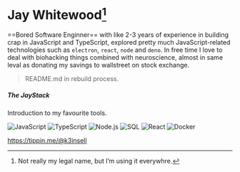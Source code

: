 # Jay Whitewood[^*]

==Bored Software Enginner== with like 2-3 years of experience in building crap in JavaScript and TypeScript, explored pretty much JavaScript-related technologies such as `electron`, `react`, `node` and `deno`.  In free time I love to deal with biohacking things combined with neuroscience, almost in same leval as donating my savings to wallstreet on stock exchange.

>README.md in rebuild process.

##### The JayStack

Introduction to my favourite tools.

![JavaScript](https://img.shields.io/badge/-JavaScript-000?&logo=JavaScript)
![TypeScript](https://img.shields.io/badge/-TypeScript-000?&logo=TypeScript)
![Node.js](https://img.shields.io/badge/-Node.js-000?&logo=node.js)
![SQL](https://img.shields.io/badge/-SQL-000?&logo=MySQL)
![React](https://img.shields.io/badge/-React-000?&logo=React)
![Docker](https://img.shields.io/badge/-Docker-000?&logo=Docker)

https://tippin.me/@k3insell

[^*]: Not really my legal name, but I’m using it everywhre.
